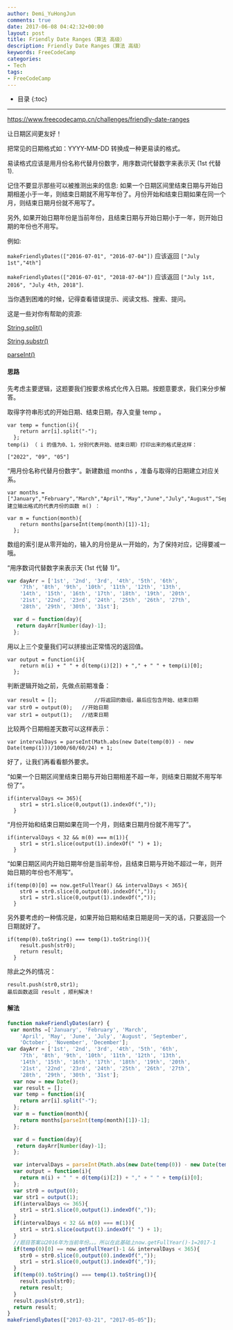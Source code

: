 ```yaml
---
author: Demi_YuHongJun
comments: true
date: 2017-06-08 04:42:32+00:00
layout: post
title: Friendly Date Ranges（算法 高级）
description: Friendly Date Ranges（算法 高级）
keywords: FreeCodeCamp
categories:
- Tech
tags:
- FreeCodeCamp
---
```

* 目录
{:toc}
---

https://www.freecodecamp.cn/challenges/friendly-date-ranges

让日期区间更友好！

把常见的日期格式如：YYYY-MM-DD 转换成一种更易读的格式。

易读格式应该是用月份名称代替月份数字，用序数词代替数字来表示天 (1st 代替 1).

记住不要显示那些可以被推测出来的信息: 如果一个日期区间里结束日期与开始日期相差小于一年，则结束日期就不用写年份了。月份开始和结束日期如果在同一个月，则结束日期月份就不用写了。

另外, 如果开始日期年份是当前年份，且结束日期与开始日期小于一年，则开始日期的年份也不用写。

例如:

`makeFriendlyDates(["2016-07-01", "2016-07-04"])` 应该返回 `["July 1st","4th"]`

`makeFriendlyDates(["2016-07-01", "2018-07-04"])` 应该返回 `["July 1st, 2016", "July 4th, 2018"]`.

当你遇到困难的时候，记得查看错误提示、阅读文档、搜索、提问。

这是一些对你有帮助的资源:

[String.split()](https://developer.mozilla.org/zh-CN/docs/Web/JavaScript/Reference/Global_Objects/String/split)

[String.substr()](https://developer.mozilla.org/zh-CN/docs/Web/JavaScript/Reference/Global_Objects/String/substr)

[parseInt()](https://developer.mozilla.org/zh-CN/docs/Web/JavaScript/Reference/Global_Objects/parseInt)


#### 思路

先考虑主要逻辑，这题要我们按要求格式化传入日期。按题意要求，我们来分步解答。

取得字符串形式的开始日期、结束日期，存入变量 temp 。
```
var temp = function(i){
    return arr[i].split("-");
  };
temp(i) （ i 的值为0、1，分别代表开始、结束日期）打印出来的格式是这样：

["2022", "09", "05"]
```
“用月份名称代替月份数字”。新建数组 months ，准备与取得的日期建立对应关系。
```
var months = ["January","February","March","April","May","June","July","August","September","October","November","December"];
建立输出格式的代表月份的函数 m() ：

var m = function(month){
    return months[parseInt(temp(month)[1])-1];
  };
```

数组的索引是从零开始的，输入的月份是从一开始的，为了保持对应，记得要减一哦。

“用序数词代替数字来表示天 (1st 代替 1)”。
```javascript
var dayArr = ['1st', '2nd', '3rd', '4th', '5th', '6th',
    '7th', '8th', '9th', '10th', '11th', '12th', '13th',
    '14th', '15th', '16th', '17th', '18th', '19th', '20th',
    '21st', '22nd', '23rd', '24th', '25th', '26th', '27th',
    '28th', '29th', '30th', '31st'];

  var d = function(day){
   return dayArr[Number(day)-1];
  };

```

用以上三个变量我们可以拼接出正常情况的返回值。
```
var output = function(i){
    return m(i) + " " + d(temp(i)[2]) + "," + " " + temp(i)[0];
  };
```

判断逻辑开始之前，先做点前期准备：
```
var result = [];            //将返回的数组，最后应包含开始、结束日期
var str0 = output(0);   //开始日期
var str1 = output(1);   //结束日期
```

比较两个日期相差天数可以这样表示：
```
var intervalDays = parseInt(Math.abs(new Date(temp(0)) - new Date(temp(1)))/1000/60/60/24) + 1;
```
好了，让我们再看看额外要求。

“如果一个日期区间里结束日期与开始日期相差不超一年，则结束日期就不用写年份了”。
```
if(intervalDays <= 365){
    str1 = str1.slice(0,output(1).indexOf(","));
  }
```

“月份开始和结束日期如果在同一个月，则结束日期月份就不用写了”。
```
if(intervalDays < 32 && m(0) === m(1)){
    str1 = str1.slice(output(1).indexOf(" ") + 1);
  }
```

“如果日期区间内开始日期年份是当前年份，且结束日期与开始不超过一年，则开始日期的年份也不用写”。
```
if(temp(0)[0] == now.getFullYear() && intervalDays < 365){
    str0 = str0.slice(0,output(0).indexOf(","));
    str1 = str1.slice(0,output(1).indexOf(","));
  }
```
另外要考虑的一种情况是，如果开始日期和结束日期是同一天的话，只要返回一个日期就好了。

```
if(temp(0).toString() === temp(1).toString()){
    result.push(str0);
    return result;
  }
```

除此之外的情况：
```
result.push(str0,str1);
最后函数返回 result ，顺利解决！
```

#### 解法
```javascript
function makeFriendlyDates(arr) {
 var months =['January', 'February', 'March',
    'April', 'May', 'June', 'July', 'August', 'September',
    'October', 'November', 'December'];
var dayArr = ['1st', '2nd', '3rd', '4th', '5th', '6th',
    '7th', '8th', '9th', '10th', '11th', '12th', '13th',
    '14th', '15th', '16th', '17th', '18th', '19th', '20th',
    '21st', '22nd', '23rd', '24th', '25th', '26th', '27th',
    '28th', '29th', '30th', '31st'];
  var now = new Date();
  var result = [];
  var temp = function(i){
    return arr[i].split("-");
  };
  var m = function(month){
    return months[parseInt(temp(month)[1])-1];
  };

  var d = function(day){
   return dayArr[Number(day)-1];
  };

  var intervalDays = parseInt(Math.abs(new Date(temp(0)) - new Date(temp(1)))/1000/60/60/24) + 1;
  var output = function(i){
    return m(i) + " " + d(temp(i)[2]) + "," + " " + temp(i)[0];
  };
  var str0 = output(0);
  var str1 = output(1);
  if(intervalDays <= 365){
    str1 = str1.slice(0,output(1).indexOf(","));
  }
  if(intervalDays < 32 && m(0) === m(1)){
    str1 = str1.slice(output(1).indexOf(" ") + 1);
  }
  //题目答案以2016年为当前年份。。。所以在此基础上now.getFullYear()-1=2017-1
  if(temp(0)[0] == now.getFullYear()-1 && intervalDays < 365){
    str0 = str0.slice(0,output(0).indexOf(","));
    str1 = str1.slice(0,output(1).indexOf(","));
  }
  if(temp(0).toString() === temp(1).toString()){
    result.push(str0);
    return result;
  }
  result.push(str0,str1);
  return result;
}
makeFriendlyDates(["2017-03-21", "2017-05-05"]);

```